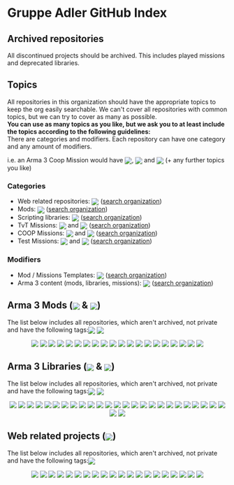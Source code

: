 # Gruppe Adler GitHub Index

## Archived repositories
All discontinued projects should be archived. This includes played missions and deprecated libraries.

## Topics
All repositories in this organization should have the appropriate topics to keep the org easily searchable. We can't cover all repositories with common topics, but we can try to cover as many as possible.  
**You can use as many topics as you like, but we ask you to at least include the topics according to the following guidelines:**  
There are categories and modifiers. Each repository can have one category and any amount of modifiers.  
  
i.e. an Arma 3 Coop Mission would have <a href="https://github.com/search?q=org%3Agruppe-adler+topic%3Amission"><img valign="middle" src="./img/topics/mission.svg"></a>, <a href="https://github.com/search?q=org%3Agruppe-adler+topic%3Acoop"><img valign="middle" src="./img/topics/coop.svg"></a> and <a href="https://github.com/search?q=org%3Agruppe-adler+topic%3Aarma3"><img valign="middle" src="./img/topics/arma3.svg"></a> (+ any further topics you like)

### Categories
- Web related repositories: <a href="https://github.com/search?q=org%3Agruppe-adler+topic%3Aweb"><img valign="middle" src="./img/topics/web.svg"></a> ([search organization](https://github.com/search?q=org%3Agruppe-adler+topic%3Aweb+archived%3Afalse))
- Mods: <a href="https://github.com/search?q=org%3Agruppe-adler+topic%3Amod"><img valign="middle" src="./img/topics/mod.svg"></a> ([search organization](https://github.com/search?q=org%3Agruppe-adler+topic%3Amod+archived%3Afalse))
- Scripting libraries: <a href="https://github.com/search?q=org%3Agruppe-adler+topic%3Alibrary"><img valign="middle" src="./img/topics/library.svg"></a> ([search organization](https://github.com/search?q=org%3Agruppe-adler+topic%3Alibrary+archived%3Afalse))
- TvT Missions: <a href="https://github.com/search?q=org%3Agruppe-adler+topic%3Amission"><img valign="middle" src="./img/topics/mission.svg"></a> and <a href="https://github.com/search?q=org%3Agruppe-adler+topic%3Atvt"><img valign="middle" src="./img/topics/tvt.svg"></a> ([search organization](https://github.com/search?q=org%3Agruppe-adler+topic%3Amission+topic%3Atvt+archived%3Afalse))
- COOP Missions: <a href="https://github.com/search?q=org%3Agruppe-adler+topic%3Amission"><img valign="middle" src="./img/topics/mission.svg"></a> and <a href="https://github.com/search?q=org%3Agruppe-adler+topic%3Acoop"><img valign="middle" src="./img/topics/coop.svg"></a> ([search organization](https://github.com/search?q=org%3Agruppe-adler+topic%3Amission+topic%3Acoop+archived%3Afalse))
- Test Missions: <a href="https://github.com/search?q=org%3Agruppe-adler+topic%3Amission"><img valign="middle" src="./img/topics/mission.svg"></a> and <a href="https://github.com/search?q=org%3Agruppe-adler+topic%3Atestmission"><img valign="middle" src="./img/topics/testmission.svg"></a> ([search organization](https://github.com/search?q=org%3Agruppe-adler+topic%3Amission+topic%3Atestmission+archived%3Afalse))

### Modifiers
- Mod / Missions Templates: <a href="https://github.com/search?q=org%3Agruppe-adler+topic%3Atemplate"><img valign="middle" src="./img/topics/template.svg"></a> ([search organization](https://github.com/search?q=org%3Agruppe-adler+topic%3Atemplate+archived%3Afalse))
- Arma 3 content (mods, libraries, missions): <a href="https://github.com/search?q=org%3Agruppe-adler+topic%3Aarma3"><img valign="middle" src="./img/topics/arma3.svg"></a> ([search organization](https://github.com/search?q=org%3Agruppe-adler+topic%3Aarma3+archived%3Afalse))


## Arma 3 Mods (<a href="https://github.com/search?q=org%3Agruppe-adler+topic%3Amod"><img valign="middle" src="./img/topics/mod.svg"></a> & <a href="https://github.com/search?q=org%3Agruppe-adler+topic%3Aarma3"><img valign="middle" src="./img/topics/arma3.svg"></a>)
The list below includes all repositories, which aren't archived, not private and have the following tags:<a href="https://github.com/search?q=org%3Agruppe-adler+topic%3Amod"><img valign="middle" src="./img/topics/mod.svg"></a> <a href="https://github.com/search?q=org%3Agruppe-adler+topic%3Aarma3"><img valign="middle" src="./img/topics/arma3.svg"></a>
<p align="center">
<a href="https://github.com/gruppe-adler/grad_extras"><img src="./img/repositories/grad_extras.svg"></a>
<a href="https://github.com/gruppe-adler/grad_trenches"><img src="./img/repositories/grad_trenches.svg"></a>
<a href="https://github.com/gruppe-adler/grad_minui"><img src="./img/repositories/grad_minui.svg"></a>
<a href="https://github.com/gruppe-adler/grad_slingHelmet"><img src="./img/repositories/grad_slingHelmet.svg"></a>
<a href="https://github.com/gruppe-adler/grad_meh"><img src="./img/repositories/grad_meh.svg"></a>
<a href="https://github.com/gruppe-adler/gruppe_adler_mod"><img src="./img/repositories/gruppe_adler_mod.svg"></a>
<a href="https://github.com/gruppe-adler/grad_clipOverlay"><img src="./img/repositories/grad_clipOverlay.svg"></a>
<a href="https://github.com/gruppe-adler/grad_sandstorm"><img src="./img/repositories/grad_sandstorm.svg"></a>
<a href="https://github.com/gruppe-adler/grad_animalTransport"><img src="./img/repositories/grad_animalTransport.svg"></a>
<a href="https://github.com/gruppe-adler/grad_captiveWalking"><img src="./img/repositories/grad_captiveWalking.svg"></a>
<a href="https://github.com/gruppe-adler/grad_civs"><img src="./img/repositories/grad_civs.svg"></a>
<a href="https://github.com/gruppe-adler/grad_prism"><img src="./img/repositories/grad_prism.svg"></a>
<a href="https://github.com/gruppe-adler/grad_intercept_template"><img src="./img/repositories/grad_intercept_template.svg"></a>
<a href="https://github.com/gruppe-adler/grad_replay_intercept"><img src="./img/repositories/grad_replay_intercept.svg"></a>
<a href="https://github.com/gruppe-adler/grad_paceCountBeads"><img src="./img/repositories/grad_paceCountBeads.svg"></a>
<a href="https://github.com/gruppe-adler/grad_endgame"><img src="./img/repositories/grad_endgame.svg"></a>
<a href="https://github.com/gruppe-adler/tfar_autoswitch"><img src="./img/repositories/tfar_autoswitch.svg"></a>
<a href="https://github.com/gruppe-adler/grad_apobs"><img src="./img/repositories/grad_apobs.svg"></a>
<a href="https://github.com/gruppe-adler/grad_enhancedDiving"><img src="./img/repositories/grad_enhancedDiving.svg"></a>
<a href="https://github.com/gruppe-adler/grad_mtg"><img src="./img/repositories/grad_mtg.svg"></a>
</p>

## Arma 3 Libraries (<a href="https://github.com/search?q=org%3Agruppe-adler+topic%3Alibrary"><img valign="middle" src="./img/topics/library.svg"></a> & <a href="https://github.com/search?q=org%3Agruppe-adler+topic%3Aarma3"><img valign="middle" src="./img/topics/arma3.svg"></a>)
The list below includes all repositories, which aren't archived, not private and have the following tags:<a href="https://github.com/search?q=org%3Agruppe-adler+topic%3Alibrary"><img valign="middle" src="./img/topics/library.svg"></a> <a href="https://github.com/search?q=org%3Agruppe-adler+topic%3Aarma3"><img valign="middle" src="./img/topics/arma3.svg"></a>
<p align="center">
<a href="https://github.com/gruppe-adler/grad-loadout"><img src="./img/repositories/grad-loadout.svg"></a>
<a href="https://github.com/gruppe-adler/grad-islandconfig"><img src="./img/repositories/grad-islandconfig.svg"></a>
<a href="https://github.com/gruppe-adler/grad-persistence"><img src="./img/repositories/grad-persistence.svg"></a>
<a href="https://github.com/gruppe-adler/grad-fortifications"><img src="./img/repositories/grad-fortifications.svg"></a>
<a href="https://github.com/gruppe-adler/grad-factions"><img src="./img/repositories/grad-factions.svg"></a>
<a href="https://github.com/gruppe-adler/grad-tvtsettings"><img src="./img/repositories/grad-tvtsettings.svg"></a>
<a href="https://github.com/gruppe-adler/grad-introCam"><img src="./img/repositories/grad-introCam.svg"></a>
<a href="https://github.com/gruppe-adler/grad-passport"><img src="./img/repositories/grad-passport.svg"></a>
<a href="https://github.com/gruppe-adler/grad-replay"><img src="./img/repositories/grad-replay.svg"></a>
<a href="https://github.com/gruppe-adler/grad-permaChoice"><img src="./img/repositories/grad-permaChoice.svg"></a>
<a href="https://github.com/gruppe-adler/grad-moneyMenu"><img src="./img/repositories/grad-moneyMenu.svg"></a>
<a href="https://github.com/gruppe-adler/grad-dynGroupDecals"><img src="./img/repositories/grad-dynGroupDecals.svg"></a>
<a href="https://github.com/gruppe-adler/grad-factions-tvt"><img src="./img/repositories/grad-factions-tvt.svg"></a>
<a href="https://github.com/gruppe-adler/grad-sectors"><img src="./img/repositories/grad-sectors.svg"></a>
<a href="https://github.com/gruppe-adler/grad-sectors"><img src="./img/repositories/grad-sectors.svg"></a>
<a href="https://github.com/gruppe-adler/grad-vehicleRespawn"><img src="./img/repositories/grad-vehicleRespawn.svg"></a>
<a href="https://github.com/gruppe-adler/grad-leaveNotes"><img src="./img/repositories/grad-leaveNotes.svg"></a>
<a href="https://github.com/gruppe-adler/grad-listBuymenu"><img src="./img/repositories/grad-listBuymenu.svg"></a>
<a href="https://github.com/gruppe-adler/grad-heligame"><img src="./img/repositories/grad-heligame.svg"></a>
<a href="https://github.com/gruppe-adler/grad-advancedLockpicking"><img src="./img/repositories/grad-advancedLockpicking.svg"></a>
<a href="https://github.com/gruppe-adler/a_st_phoneTest.VR"><img src="./img/repositories/a_st_phoneTest.VR.svg"></a>
<a href="https://github.com/gruppe-adler/grad-vehicleSpawner"><img src="./img/repositories/grad-vehicleSpawner.svg"></a>
<a href="https://github.com/gruppe-adler/grad-gpsTracker"><img src="./img/repositories/grad-gpsTracker.svg"></a>
<a href="https://github.com/gruppe-adler/a_st_rotorwash.Zargabad"><img src="./img/repositories/a_st_rotorwash.Zargabad.svg"></a>
<a href="https://github.com/gruppe-adler/grad-scoreboard"><img src="./img/repositories/grad-scoreboard.svg"></a>
<a href="https://github.com/gruppe-adler/grad-winrateTracker"><img src="./img/repositories/grad-winrateTracker.svg"></a>
<a href="https://github.com/gruppe-adler/grad-makeFire"><img src="./img/repositories/grad-makeFire.svg"></a>
</p>

## Web related projects (<a href="https://github.com/search?q=org%3Agruppe-adler+topic%3Aweb"><img valign="middle" src="./img/topics/web.svg"></a>)
The list below includes all repositories, which aren't archived, not private and have the following tags:<a href="https://github.com/search?q=org%3Agruppe-adler+topic%3Aweb"><img valign="middle" src="./img/topics/web.svg"></a>
<p align="center">
<a href="https://github.com/gruppe-adler/maps.gruppe-adler.de"><img src="./img/repositories/maps.gruppe-adler.de.svg"></a>
<a href="https://github.com/gruppe-adler/mod-marketing.gruppe-adler.de"><img src="./img/repositories/mod-marketing.gruppe-adler.de.svg"></a>
<a href="https://github.com/gruppe-adler/paa.gruppe-adler.de"><img src="./img/repositories/paa.gruppe-adler.de.svg"></a>
<a href="https://github.com/gruppe-adler/wiki.gruppe-adler.de"><img src="./img/repositories/wiki.gruppe-adler.de.svg"></a>
<a href="https://github.com/gruppe-adler/navbar-component"><img src="./img/repositories/navbar-component.svg"></a>
<a href="https://github.com/gruppe-adler/gruppe-adler.de"><img src="./img/repositories/gruppe-adler.de.svg"></a>
<a href="https://github.com/gruppe-adler/webhook.gruppe-adler.de"><img src="./img/repositories/webhook.gruppe-adler.de.svg"></a>
<a href="https://github.com/gruppe-adler/grad_aff_wasm"><img src="./img/repositories/grad_aff_wasm.svg"></a>
<a href="https://github.com/gruppe-adler/nodebb-theme-gruppe-adler"><img src="./img/repositories/nodebb-theme-gruppe-adler.svg"></a>
<a href="https://github.com/gruppe-adler/arma3sync-web-admin"><img src="./img/repositories/arma3sync-web-admin.svg"></a>
<a href="https://github.com/gruppe-adler/nodebb-plugin-arma3-slotting"><img src="./img/repositories/nodebb-plugin-arma3-slotting.svg"></a>
<a href="https://github.com/gruppe-adler/nodebb-plugin-attendance"><img src="./img/repositories/nodebb-plugin-attendance.svg"></a>
<a href="https://github.com/gruppe-adler/replay.gruppe-adler.de"><img src="./img/repositories/replay.gruppe-adler.de.svg"></a>
<a href="https://github.com/gruppe-adler/maps-frontend-utils"><img src="./img/repositories/maps-frontend-utils.svg"></a>
<a href="https://github.com/gruppe-adler/slotting.gruppe-adler.de"><img src="./img/repositories/slotting.gruppe-adler.de.svg"></a>
<a href="https://github.com/gruppe-adler/planning.gruppe-adler.de"><img src="./img/repositories/planning.gruppe-adler.de.svg"></a>
<a href="https://github.com/gruppe-adler/squad.gruppe-adler.de"><img src="./img/repositories/squad.gruppe-adler.de.svg"></a>
<a href="https://github.com/gruppe-adler/aar.gruppe-adler.de"><img src="./img/repositories/aar.gruppe-adler.de.svg"></a>
<a href="https://github.com/gruppe-adler/stasi.gruppe-adler.de"><img src="./img/repositories/stasi.gruppe-adler.de.svg"></a>
<a href="https://github.com/gruppe-adler/sso.gruppe-adler.de"><img src="./img/repositories/sso.gruppe-adler.de.svg"></a>
</p>